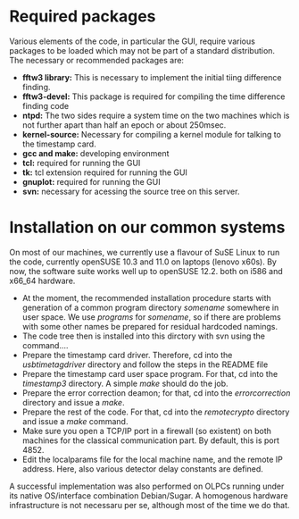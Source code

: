 # Required packages #
Various elements of the code, in particular the GUI, require various packages to be loaded which may not be part of a standard distribution.  The necessary or recommended packages are:
  * **fftw3 library:** This is necessary to implement the initial tiing difference finding.
  * **fftw3-devel:** This package is required for compiling the time difference finding code
  * **ntpd:** The two sides require a system time on the two machines which is not further apart than half an epoch or about 250msec.
  * **kernel-source:** Necessary for compiling a kernel module for talking to the timestamp card.
  * **gcc and make:** developing environment
  * **tcl:** required for running the GUI
  * **tk:** tcl extension required for running the GUI
  * **gnuplot:** required for running the GUI
  * **svn:** necessary for acessing the source tree on this server.


# Installation on our common systems #
On most of our machines, we currently use a flavour of SuSE Linux to run the code, currently  openSUSE 10.3 and 11.0 on laptops (lenovo x60s). By now, the software suite works well up to openSUSE 12.2. both on i586 and x66\_64 hardware.

  * At the moment, the recommended installation procedure starts with generation of a common program directory _somename_ somewhere in user space. We use _programs_ for _somename_, so if there are problems with some other names be prepared for residual hardcoded namings.
  * The code tree then is installed into this dirctory with svn using the command....
  * Prepare the timestamp card driver. Therefore, cd into the _usbtimetagdriver_ directory and follow the steps in the README file
  * Prepare the timestamp card user space program. For that, cd into the _timestamp3_ directory. A simple _make_ should do the job.
  * Prepare the error correction deamon; for that, cd into the _errorcorrection_ directory and issue a _make_.
  * Prepare the rest of the code. For that, cd into the _remotecrypto_ directory and issue a _make_ command.
  * Make sure you open a TCP/IP port in a firewall (so existent) on both machines for the classical communication part. By default, this is port 4852.
  * Edit the localparams file for the local machine name, and the remote IP address. Here, also various detector delay constants are defined.

A successful implementation was also performed on OLPCs running under its native OS/interface combination Debian/Sugar. A homogenous hardware infrastructure is not necessaru per se, although most of the time we do that.